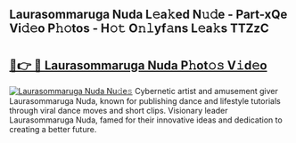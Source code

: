 ## Laurasommaruga Nuda L𝚎a𝚔ed N𝚞𝚍e - Part-xQe Vi𝚍𝚎o P𝚑𝚘tos - H𝚘𝚝 O𝚗𝚕yf𝚊ns L𝚎a𝚔s TTZzC

# <h2><a href="http://kfa9a3f.oniu.top/?m=Laurasommaruga+Nuda">🔗👉 🔴 Laurasommaruga Nuda P𝚑ot𝚘𝚜 V𝚒d𝚎o</a></h2>

[![Laurasommaruga Nuda Nu𝚍e𝚜](https://i.imgur.com/0qMVB7G.gif)](http://kfa9a3f.oniu.top/?m=Laurasommaruga+Nuda)
Cybernetic artist and amusement giver Laurasommaruga Nuda, known for publishing dance and lifestyle tutorials through viral dance moves and short clips. Visionary leader Laurasommaruga Nuda, famed for their innovative ideas and dedication to creating a better future.  

